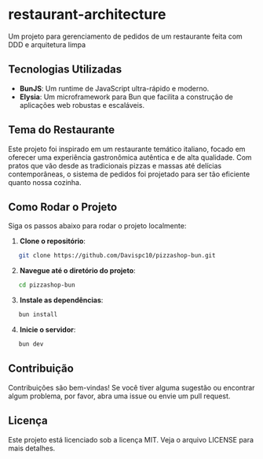 # restaurant-architecture
Um projeto para gerenciamento de pedidos de um restaurante feita com DDD e arquitetura limpa

## Tecnologias Utilizadas

- **BunJS**: Um runtime de JavaScript ultra-rápido e moderno.
- **Elysia**: Um microframework para Bun que facilita a construção de aplicações web robustas e escaláveis.

## Tema do Restaurante

Este projeto foi inspirado em um restaurante temático italiano, focado em oferecer uma experiência gastronômica autêntica e de alta qualidade. Com pratos que vão desde as tradicionais pizzas e massas até delícias contemporâneas, o sistema de pedidos foi projetado para ser tão eficiente quanto nossa cozinha.

## Como Rodar o Projeto

Siga os passos abaixo para rodar o projeto localmente:

1. **Clone o repositório**:
```sh
   git clone https://github.com/Davispc10/pizzashop-bun.git
```

2. **Navegue até o diretório do projeto**:
```sh
   cd pizzashop-bun
```

3. **Instale as dependências**:
```sh
   bun install
```

4. **Inicie o servidor**:
```sh
   bun dev
```

## Contribuição
Contribuições são bem-vindas! Se você tiver alguma sugestão ou encontrar algum problema, por favor, abra uma issue ou envie um pull request.

## Licença
Este projeto está licenciado sob a licença MIT. Veja o arquivo LICENSE para mais detalhes.
